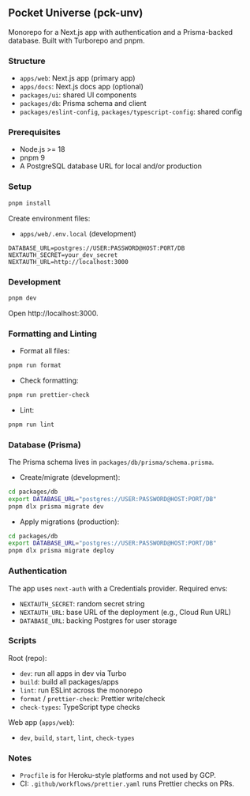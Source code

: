 ## Pocket Universe (pck-unv)

Monorepo for a Next.js app with authentication and a Prisma-backed database. Built with Turborepo and pnpm.

### Structure

- `apps/web`: Next.js app (primary app)
- `apps/docs`: Next.js docs app (optional)
- `packages/ui`: shared UI components
- `packages/db`: Prisma schema and client
- `packages/eslint-config`, `packages/typescript-config`: shared config

### Prerequisites

- Node.js >= 18
- pnpm 9
- A PostgreSQL database URL for local and/or production

### Setup

```bash
pnpm install
```

Create environment files:

- `apps/web/.env.local` (development)

```
DATABASE_URL=postgres://USER:PASSWORD@HOST:PORT/DB
NEXTAUTH_SECRET=your_dev_secret
NEXTAUTH_URL=http://localhost:3000
```

### Development

```bash
pnpm dev
```

Open http://localhost:3000.

### Formatting and Linting

- Format all files:

```bash
pnpm run format
```

- Check formatting:

```bash
pnpm run prettier-check
```

- Lint:

```bash
pnpm run lint
```

### Database (Prisma)

The Prisma schema lives in `packages/db/prisma/schema.prisma`.

- Create/migrate (development):

```bash
cd packages/db
export DATABASE_URL="postgres://USER:PASSWORD@HOST:PORT/DB"
pnpm dlx prisma migrate dev
```

- Apply migrations (production):

```bash
cd packages/db
export DATABASE_URL="postgres://USER:PASSWORD@HOST:PORT/DB"
pnpm dlx prisma migrate deploy
```

### Authentication

The app uses `next-auth` with a Credentials provider. Required envs:

- `NEXTAUTH_SECRET`: random secret string
- `NEXTAUTH_URL`: base URL of the deployment (e.g., Cloud Run URL)
- `DATABASE_URL`: backing Postgres for user storage

### Scripts

Root (repo):

- `dev`: run all apps in dev via Turbo
- `build`: build all packages/apps
- `lint`: run ESLint across the monorepo
- `format` / `prettier-check`: Prettier write/check
- `check-types`: TypeScript type checks

Web app (`apps/web`):

- `dev`, `build`, `start`, `lint`, `check-types`

### Notes

- `Procfile` is for Heroku-style platforms and not used by GCP.
- CI: `.github/workflows/prettier.yaml` runs Prettier checks on PRs.
